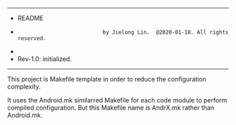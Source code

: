 *************************************************************************************
*    README
*                                by Jielong Lin.  @2020-01-18. All rights reserved.
*
* Rev-1.0: initialized.
*************************************************************************************

This project is Makefile template in order to reduce the configuration complexity.

It uses the Android.mk similarred Makefile for each code module to perform compiled configuration. 
But this Makefile name is AndrX.mk rather than Android.mk.


